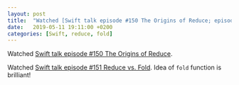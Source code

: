 ```yaml
---
layout: post
title:  "Watched [Swift talk episode #150 The Origins of Reduce; episode #151 Reduce vs. Fold"
date:   2019-05-11 19:11:00 +0200
categories: [Swift, reduce, fold]
---
```

Watched [Swift talk episode #150 The Origins of Reduce](https://talk.objc.io/episodes/S01E150-the-origins-of-reduce).

Watched [Swift talk episode #151 Reduce vs. Fold](https://talk.objc.io/episodes/S01E151-reduce-vs-fold). Idea of `fold` function is brilliant!
